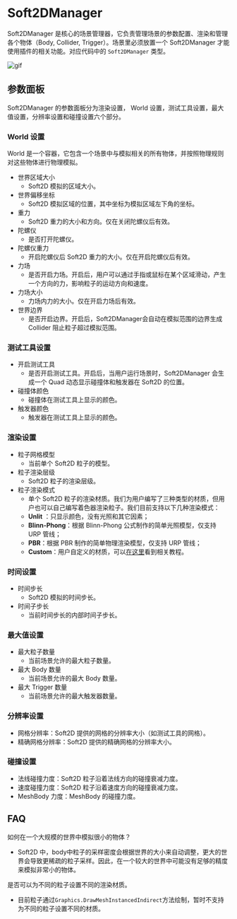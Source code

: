 # Soft2DManager
Soft2DManager 是核心的场景管理器，它负责管理场景的参数配置、渲染和管理各个物体（Body, Collider, Trigger）。场景里必须放置一个 Soft2DManager 才能使用插件的相关功能。对应代码中的 `Soft2DManager` 类型。

![gif](../../images/Soft2DManager.gif)

## 参数面板
Soft2DManager 的参数面板分为渲染设置， World 设置，测试工具设置，最大值设置，分辨率设置和碰撞设置六个部分。

### World 设置
World 是一个容器，它包含一个场景中与模拟相关的所有物体，并按照物理规则对这些物体进行物理模拟。

- 世界区域大小
  - Soft2D 模拟的区域大小。
- 世界偏移坐标
  - Soft2D 模拟区域的位置，其中坐标为模拟区域左下角的坐标。
- 重力
  - Soft2D 重力的大小和方向。仅在关闭陀螺仪后有效。
- 陀螺仪
  - 是否打开陀螺仪。
- 陀螺仪重力
  - 开启陀螺仪后 Soft2D 重力的大小。仅在开启陀螺仪后有效。
- 力场
  - 是否开启力场。开启后，用户可以通过手指或鼠标在某个区域滑动，产生一个方向的力，影响粒子的运动方向和速度。
- 力场大小
  - 力场内力的大小。仅在开启力场后有效。
- 世界边界
  - 是否开启边界。开启后，Soft2DManager会自动在模拟范围的边界生成 Collider 阻止粒子超过模拟范围。

### 测试工具设置
- 开启测试工具
  - 是否开启测试工具。开启后，当用户运行场景时，Soft2DManager 会生成一个 Quad 动态显示碰撞体和触发器在 Soft2D 的位置。
- 碰撞体颜色
  - 碰撞体在测试工具上显示的颜色。
- 触发器颜色
  - 触发器在测试工具上显示的颜色。

### 渲染设置
- 粒子网格模型
  - 当前单个 Soft2D 粒子的模型。
- 粒子渲染层级
  - Soft2D 粒子的渲染层级。
- 粒子渲染模式
  - 单个 Soft2D 粒子的渲染材质。我们为用户编写了三种类型的材质，但用户也可以自己编写着色器渲染粒子。我们目前支持以下几种渲染模式：
  - **Unlit** ：只显示颜色，没有光照和其它因素；
  - **Blinn-Phong**：根据 Blinn-Phong 公式制作的简单光照模型，仅支持 URP 管线；
  - **PBR**：根据 PBR 制作的简单物理渲染模型，仅支持 URP 管线；
  - **Custom**：用户自定义的材质，可以[在这里](./CustomShader.md)看到相关教程。

### 时间设置
- 时间步长
  - Soft2D 模拟的时间步长。
- 时间子步长
  - 当前时间步长的内部时间子步长。

### 最大值设置
- 最大粒子数量
  - 当前场景允许的最大粒子数量。
- 最大 Body 数量
  - 当前场景允许的最大 Body 数量。
- 最大 Trigger 数量
  - 当前场景允许的最大触发器数量。

### 分辨率设置

- 网格分辨率：Soft2D 提供的网格的分辨率大小（如测试工具的网格）。
- 精确网格分辨率：Soft2D 提供的精确网格的分辨率大小。

### 碰撞设置
- 法线碰撞力度：Soft2D 粒子沿着法线方向的碰撞衰减力度。
- 速度碰撞力度：Soft2D 粒子沿着速度方向的碰撞衰减力度。
- MeshBody 力度：MeshBody 的碰撞力度。

## FAQ
如何在一个大规模的世界中模拟很小的物体？

- Soft2D 中，body中粒子的采样密度会根据世界的大小来自动调整，更大的世界会导致更稀疏的粒子采样。因此，在一个较大的世界中可能没有足够的精度来模拟非常小的物体。

是否可以为不同的粒子设置不同的渲染材质。

- 目前粒子通过`Graphics.DrawMeshInstancedIndirect`方法绘制，暂时不支持为不同的粒子设置不同的材质。
